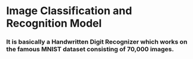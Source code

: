 # Image Classification and Recognition Model

### It is basically a Handwritten Digit Recognizer which works on the famous MNIST dataset consisting of 70,000 images.
